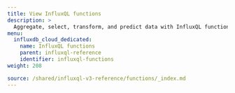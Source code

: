 ```yaml
---
title: View InfluxQL functions
description: >
  Aggregate, select, transform, and predict data with InfluxQL functions.
menu:
  influxdb_cloud_dedicated:
    name: InfluxQL functions
    parent: influxql-reference
    identifier: influxql-functions
weight: 208

source: /shared/influxql-v3-reference/functions/_index.md
---
```

